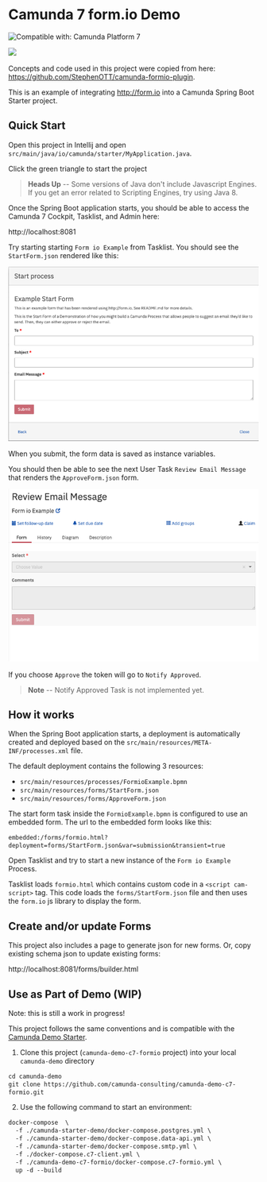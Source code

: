 # Camunda 7 form.io Demo

![Compatible with: Camunda Platform 7](https://img.shields.io/badge/Compatible%20with-Camunda%20Platform%207-26d07c)

[![](https://img.shields.io/badge/Lifecycle-Proof%20of%20Concept-blueviolet)](https://github.com/Camunda-Community-Hub/community/blob/main/extension-lifecycle.md#proof-of-concept-)

Concepts and code used in this project were copied from here: https://github.com/StephenOTT/camunda-formio-plugin. 

This is an example of integrating http://form.io into a Camunda Spring Boot Starter project.

## Quick Start

Open this project in Intellij and open `src/main/java/io/camunda/starter/MyApplication.java`.

Click the green triangle to start the project

> **Heads Up** -- Some versions of Java don't include Javascript Engines. If you get an error related to Scripting Engines, try using Java 8.

Once the Spring Boot application starts, you should be able to access the Camunda 7 Cockpit, Tasklist, and Admin here: 

http://localhost:8081

Try starting starting `Form io Example` from Tasklist. You should see the `StartForm.json` rendered like this:

![Start Form](./screenshots/startForm.png?raw=true "Start Form")

When you submit, the form data is saved as instance variables.

You should then be able to see the next User Task `Review Email Message` that renders the `ApproveForm.json` form. 

![Approve Form](./screenshots/approveForm.png?raw=true "Approve Form")

If you choose `Approve` the token will go to `Notify Approved`. 

> **Note** -- Notify Approved Task is not implemented yet.

## How it works

When the Spring Boot application starts, a deployment is automatically created and deployed based on the `src/main/resources/META-INF/processes.xml` file. 

The default deployment contains the following 3 resources: 

* `src/main/resources/processes/FormioExample.bpmn`
* `src/main/resources/forms/StartForm.json`
* `src/main/resources/forms/ApproveForm.json`

The start form task inside the `FormioExample.bpmn` is configured to use an embedded form. The url to the embedded form looks like this: 

```
embedded:/forms/formio.html?deployment=forms/StartForm.json&var=submission&transient=true
```

Open Tasklist and try to start a new instance of the `Form io Example` Process.

Tasklist loads `formio.html` which contains custom code in a `<script cam-script>` tag. This code loads the `forms/StartForm.json` file and then uses the `form.io` js library to display the form.

## Create and/or update Forms

This project also includes a page to generate json for new forms. Or, copy existing schema json to update existing forms: 

http://localhost:8081/forms/builder.html

## Use as Part of Demo (WIP)

Note: this is still a work in progress!

This project follows the same conventions and is compatible with the
[Camunda Demo Starter](https://github.com/camunda-consulting/camunda-demo-starter#camunda-demo-starter).

1. Clone this project (`camunda-demo-c7-formio` project) into your local `camunda-demo` directory

  ```
  cd camunda-demo
  git clone https://github.com/camunda-consulting/camunda-demo-c7-formio.git
  ```

2. Use the following command to start an environment:

```
docker-compose  \
  -f ./camunda-starter-demo/docker-compose.postgres.yml \
  -f ./camunda-starter-demo/docker-compose.data-api.yml \
  -f ./camunda-starter-demo/docker-compose.smtp.yml \
  -f ./docker-compose.c7-client.yml \
  -f ./camunda-demo-c7-formio/docker-compose.c7-formio.yml \
  up -d --build
```


